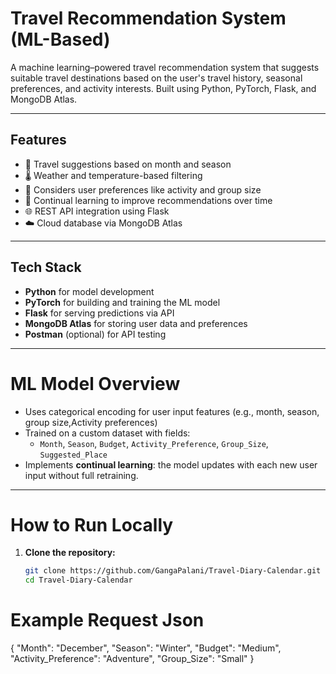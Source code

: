# Travel Recommendation System (ML-Based)

A machine learning–powered travel recommendation system that suggests suitable travel destinations based on the user's travel history, seasonal preferences, and activity interests. Built using Python, PyTorch, Flask, and MongoDB Atlas.

---

##  Features

- 📅 Travel suggestions based on month and season
- 🌡️ Weather and temperature-based filtering
- 💬 Considers user preferences like activity and group size
- 🧠 Continual learning to improve recommendations over time
- 🌐 REST API integration using Flask
- ☁️ Cloud database via MongoDB Atlas

---

## Tech Stack

- **Python** for model development
- **PyTorch** for building and training the ML model
- **Flask** for serving predictions via API
- **MongoDB Atlas** for storing user data and preferences
- **Postman** (optional) for API testing

---

# ML Model Overview

- Uses categorical encoding for user input features (e.g., month, season, group size,Activity preferences)
- Trained on a custom dataset with fields:
  - `Month`, `Season`, `Budget`, `Activity_Preference`, `Group_Size`, `Suggested_Place`
- Implements **continual learning**: the model updates with each new user input without full retraining.

---

# How to Run Locally

1. **Clone the repository:**
   ```bash
   git clone https://github.com/GangaPalani/Travel-Diary-Calendar.git
   cd Travel-Diary-Calendar


# Example Request Json
{
  "Month": "December",
  "Season": "Winter",
  "Budget": "Medium",
  "Activity_Preference": "Adventure",
  "Group_Size": "Small"
}
